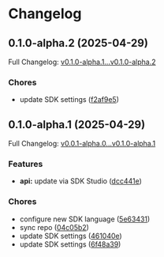 # Changelog

## 0.1.0-alpha.2 (2025-04-29)

Full Changelog: [v0.1.0-alpha.1...v0.1.0-alpha.2](https://github.com/mayaniv/kusto_mcp/compare/v0.1.0-alpha.1...v0.1.0-alpha.2)

### Chores

* update SDK settings ([f2af9e5](https://github.com/mayaniv/kusto_mcp/commit/f2af9e5989d480af9dc090009c6b5e32815cd6f1))

## 0.1.0-alpha.1 (2025-04-29)

Full Changelog: [v0.0.1-alpha.0...v0.1.0-alpha.1](https://github.com/mayaniv/kusto_mcp/compare/v0.0.1-alpha.0...v0.1.0-alpha.1)

### Features

* **api:** update via SDK Studio ([dcc441e](https://github.com/mayaniv/kusto_mcp/commit/dcc441ea3e5740a3910f72817176ce0f3e4dbdd2))


### Chores

* configure new SDK language ([5e63431](https://github.com/mayaniv/kusto_mcp/commit/5e63431296dc97fb82186bc32b2f9f30774e4b7d))
* sync repo ([04c05b2](https://github.com/mayaniv/kusto_mcp/commit/04c05b261ee0d3560c89fb607dee61d02a03e02f))
* update SDK settings ([461040e](https://github.com/mayaniv/kusto_mcp/commit/461040e5f15407c5373412c6d651ac9068e8b071))
* update SDK settings ([6f48a39](https://github.com/mayaniv/kusto_mcp/commit/6f48a39ac5ae8e761242f2aaee9c2eed3d61f04c))
